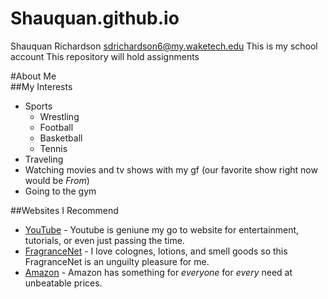 # Shauquan.github.io
Shauquan Richardson sdrichardson6@my.waketech.edu
This is my school account
This repository will hold assignments

#About Me  
##My Interests  
* Sports  
  * Wrestling
  * Football
  * Basketball
  * Tennis
* Traveling
* Watching movies and tv shows with my gf \(our favorite show right now would be _From_\)
* Going to the gym
  
##Websites I Recommend
* [YouTube](www.youtube.com) - Youtube is geniune my go to website for entertainment, tutorials, or even just passing the time.
* [FragranceNet](fragrancenet.com) - I love colognes, lotions, and smell goods so this FragranceNet is an unguilty pleasure for me.
* [Amazon](amazon.com) - Amazon has something for _everyone_ for _every_ need at unbeatable prices. 
